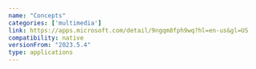 ```yaml
---
name: "Concepts"
categories: ['multimedia']
link: https://apps.microsoft.com/detail/9ngqm8fph9wq?hl=en-us&gl=US
compatibility: native
versionFrom: "2023.5.4"
type: applications
---
```


